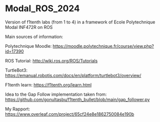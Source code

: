 # Modal_ROS_2024
Version of f1tenth labs (from 1 to 4) in a framework of Ecole Polytechnique Modal INF472R on ROS

Main sources of information:

Polytechnique Moodle: https://moodle.polytechnique.fr/course/view.php?id=17390

ROS Tutorial: http://wiki.ros.org/ROS/Tutorials

TurtleBot3: https://emanual.robotis.com/docs/en/platform/turtlebot3/overview/

F1tenth learn: https://f1tenth.org/learn.html

Idea to the Gap Follow implementation taken from:
https://github.com/gonultasbu/f1tenth_bullet/blob/main/gap_follower.py

My Rapport:
https://www.overleaf.com/project/65cf24e8e1862750084e190b
